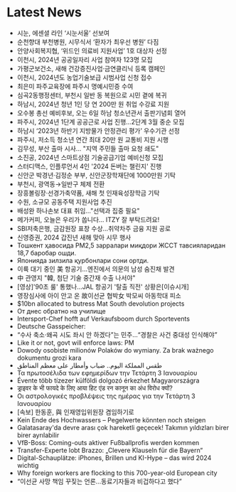 # Latest News
-  시눈, 에센셜 라인 ‘시눈서울’ 선보여
-  순천향대 부천병원, 시무식서 ‘환자가 최우선 병원’ 다짐
-  안양사회복지협, ‘위드인 의료비 지원사업’ 1호 대상자 선정
-  이천시, 2024년 공공일자리 사업 참여자 123명 모집
-  가평군보건소, 새해 건강증진사업·금연클리닉 등록 캠페인
-  이천시, 2024년도 농업기술보급 시범사업 신청 접수
-  최은미 파주교육장에 파주시 명예시민증 수여
-  심곡2동행정센터, 부천시 일반 동 복원으로 시민 곁에 복귀
-  하남시, 2024년 청년 1인 당 연 200만 원 취업 수강료 지원
-  오수봉 총선 예비후보, 오는 6일 하남 청소년관서 출판기념회 열어
-  파주시, 2024년 1단계 공공근로 사업 진행...2단계 3월 중순 모집
-  하남시 ‘2023년 하반기 지방물가 안정관리 평가’ 우수기관 선정
-  파주시, 저소득 청소년 연간 최대 20만 원 교통비 지원 시행
-  김무성, 부산 출마 시사… "지역 주민들 출마 요청 쇄도"
-  소진공, 2024년 스마트상점 기술공급기업 예비신청 모집
-  스터디맥스, 인플루언서 4인 '2024 돈버는 챌린지' 진행
-  신안군 박경년·김정순 부부, 신안군장학재단에 1000만원 기탁
-  부천시, 광역동→일반구 체제 전환
-  장흥볼링장·선경가축약품, 새해 첫 인재육성장학금 기탁
-  수원, 소규모 공동주택 지원사업 추진
-  배성완 하나손보 대표 취임…"선택과 집중 필요"
-  메가커피, 오늘은 우리가 쏩니다… ITZY 잘 부탁드려요!
-  SBI저축은행, 금감원장 표창 수상…취약차주 금융 지원 공로
-  신영증권, 2024 갑진년 새해 맞아 시무 행사
-  Тошкент ҳавосида РМ2,5 зарралари миқдори ЖССТ тавсияларидан 18,7 баробар ошди.
-  Японияда зилзила қурбонлари сони ортди.
-  이륙 대기 중인 美 항공기…엔진에서 의문의 남성 숨진채 발견
-  中 관영지 "韓, 첨단 기술 중간재 수출 나서야"
-  [영상]'90초 룰' 통했나…JAL 항공기 '탈출 직전' 상황은[이슈시개]
-  영장심사에 아이 안고 온 故이선균 협박女 박모씨 아동학대 피소
-  $10bn allocated to butress Mat South devolution projects
-  От днес обратно на училище
-  Intersport-Chef hofft auf Verkaufsboom durch Sportevents
-  Deutsche Gasspeicher:
-  “수사 축소·왜곡 시도 좌시 안 하겠다”는 민주…“경찰은 사건 중대성 인식해야”
-  Like it or not, govt will enforce laws: PM
-  Dowody osobiste milionów Polaków do wymiany. Za brak ważnego dokumentu grozi kara
-  طقس المملكة اليوم.. ضباب وأمطار على معظم المناطق
-  Τα πρωτοσέλιδα των εφημερίδων την Τετάρτη 3 Ιανουαρίου
-  Évente több tízezer külföldi dolgozó érkezhet Magyarországra
-  ड्राइवर के भी फायदे के लिए आया हिट एंड रन कानून का अंध विरोध क्यों?
-  Οι αστρολογικές προβλέψεις της ημέρας για την Τετάρτη 3 Ιανουαρίου
-  [속보] 한동훈, 與 인재영입위원장 겸임하기로
-  Kein Ende des Hochwassers – Pegelwerte könnten noch steigen
-  Galatasaray'da devre arası çok hareketli geçecek! Takımın yıldızları birer birer ayrılabilir
-  VfB-Boss: Coming-outs aktiver Fußballprofis werden kommen
-  Transfer-Experte lobt Brazzo: „Clevere Klauseln für die Bayern“
-  Digital-Schauplätze: iPhones, Brillen und KI-Hype – das wird 2024 wichtig
-  Why foreign workers are flocking to this 700-year-old European city
-  “이선균 사망 책임 꾸짖는 언론…동료기자들과 비겁하다고 했다”
